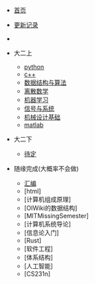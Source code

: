 * [首页]()
* [更新记录](md/essay/更新记录.md)
* 
* 大二上
   
  * [python](md/essay/python.md)   
  * [c++](md/essay/c++.md)
  * [数据结构与算法](md/essay/数据结构与算法.md)
  * [离散数学](md/essay/离散数学.md)
  * [机器学习](md/essay/机器学习.md)
  * [信号与系统](md/essay/信号与系统.md)
  * [机械设计基础](md/essay/机械设计基础.md)
  * [matlab](md/essay/matlab.md)
   
* 大二下
  
  * [待定]()

* 随缘完成(大概率不会做)

  * [汇编](md/essay/汇编.md)
  * [html]
  * [计算机组成原理]
  * [OIWiki的数据结构]
  * [MITMissingSemester]
  * [计算机系统导论]
  * [信息论入门]
  * [Rust]
  * [软件工程]
  * [体系结构]
  * [人工智能]
  * [CS231n]
  